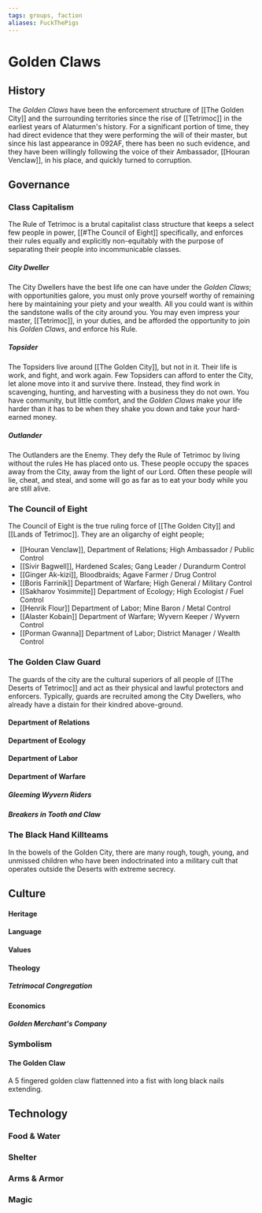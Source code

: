 ```yaml
---
tags: groups, faction
aliases: FuckThePigs
---
```


# Golden Claws
## History
The *Golden Claws* have been the enforcement structure of [[The Golden City]] and the surrounding territories since the rise of [[Tetrimoc]] in the earliest years of Alaturmen's history. For a significant portion of time, they had direct evidence that they were performing the will of their master, but since his last appearance in 092AF, there has been no such evidence, and they have been willingly following the voice of their Ambassador, [[Houran Venclaw]], in his place, and quickly turned to corruption.

## Governance
### Class Capitalism
The Rule of Tetrimoc is a brutal capitalist class structure that keeps a select few people in power, [[#The Council of Eight]] specifically, and enforces their rules equally and explicitly non-equitably with the purpose of separating their people into incommunicable classes. 

##### City Dweller
The City Dwellers have the best life one can have under the *Golden Claws*; with opportunities galore, you must only prove yourself worthy of remaining here by maintaining your piety and your wealth. All you could want is within the sandstone walls of the city around you. You may even impress your master, [[Tetrimoc]], in your duties, and be afforded the opportunity to join his *Golden Claws*, and enforce his Rule. 

##### Topsider
The Topsiders live around [[The Golden City]], but not in it. Their life is work, and fight, and work again. Few Topsiders can afford to enter the City, let alone move into it and survive there. Instead, they find work in scavenging, hunting, and harvesting with a business they do not own. You have community, but little comfort, and the *Golden Claws* make your life harder than it has to be when they shake you down and take your hard-earned money.

##### Outlander
The Outlanders are the Enemy. They defy the Rule of Tetrimoc by living without the rules He has placed onto us. These people occupy the spaces away from the City, away from the light of our Lord. Often these people will lie, cheat, and steal, and some will go as far as to eat your body while you are still alive.

### The Council of Eight
The Council of Eight is the true ruling force of [[The Golden City]] and [[Lands of Tetrimoc]]. They are an oligarchy of eight people;
- [[Houran Venclaw]], Department of Relations; High Ambassador / Public Control
- [[Sivir Bagwell]], Hardened Scales; Gang Leader / Durandurm Control
- [[Ginger Ak-kizi]], Bloodbraids; Agave Farmer / Drug Control
- [[Boris Farrinik]] Department of Warfare; High General / Military Control
- [[Sakharov Yosimmite]] Department of Ecology; High Ecologist / Fuel Control
- [[Henrik Flour]] Department of Labor; Mine Baron / Metal Control
- [[Alaster Kobain]] Department of Warfare; Wyvern Keeper / Wyvern Control
- [[Porman Gwanna]] Department of Labor; District Manager / Wealth Control

### The Golden Claw Guard
The guards of the city are the cultural superiors of all people of [[The Deserts of Tetrimoc]] and act as their physical and lawful protectors and enforcers. Typically, guards are recruited among the City Dwellers, who already have a distain for their kindred above-ground. 

#### Department of Relations
#### Department of Ecology
#### Department of Labor
#### Department of Warfare
##### Gleeming Wyvern Riders
##### Breakers in Tooth and Claw

### The Black Hand Killteams
In the bowels of the Golden City, there are many rough, tough, young, and unmissed children who have been indoctrinated into a military cult that operates outside the Deserts with extreme secrecy.


## Culture
#### Heritage
#### Language
#### Values
#### Theology
##### Tetrimocal Congregation
#### Economics
##### Golden Merchant's Company
### Symbolism
#### The Golden Claw
A 5 fingered golden claw flattenned into a fist with long black nails extending.
## Technology
### Food & Water
### Shelter
### Arms & Armor
### Magic